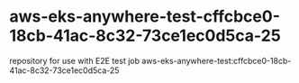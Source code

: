 # aws-eks-anywhere-test-cffcbce0-18cb-41ac-8c32-73ce1ec0d5ca-25
repository for use with E2E test job aws-eks-anywhere-test:cffcbce0-18cb-41ac-8c32-73ce1ec0d5ca-25
